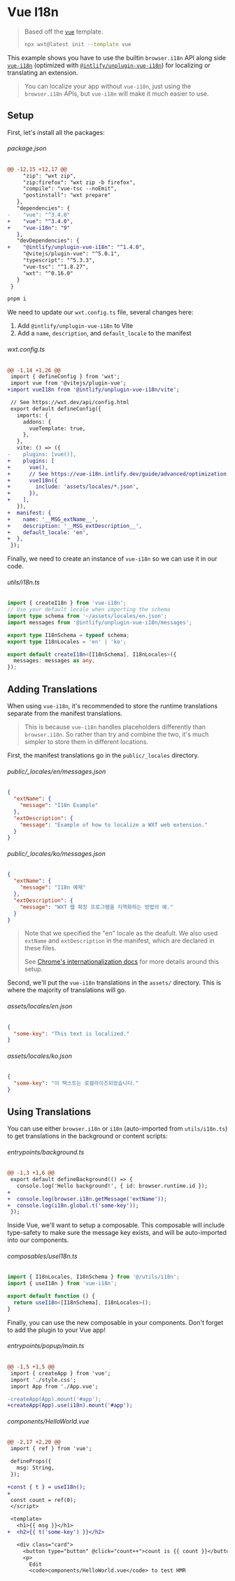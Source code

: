 <!-- Generated by scripts/generate-diffs.ts -->

# Vue I18n

> Based off the [`vue`](https://github.com/wxt-dev/wxt/tree/main/templates/vue) template.
>
> ```sh
> npx wxt@latest init --template vue
> ```

This example shows you have to use the builtin `browser.i18n` API along side [`vue-i18n`](https://vue-i18n.intlify.dev) (optimized with [`@intlify/unplugin-vue-i18n`](https://github.com/intlify/bundle-tools/tree/main/packages/unplugin-vue-i18n)) for localizing or translating an extension.

> You can localize your app without `vue-i18n`, just using the `browser.i18n` APIs, but `vue-i18n` will make it much easier to use.

## Setup

First, let's install all the packages:

###### package.json

```diff
@@ -12,15 +12,17 @@
     "zip": "wxt zip",
     "zip:firefox": "wxt zip -b firefox",
     "compile": "vue-tsc --noEmit",
     "postinstall": "wxt prepare"
   },
   "dependencies": {
-    "vue": "^3.4.0"
+    "vue": "^3.4.0",
+    "vue-i18n": "9"
   },
   "devDependencies": {
+    "@intlify/unplugin-vue-i18n": "^1.4.0",
     "@vitejs/plugin-vue": "^5.0.1",
     "typescript": "^5.3.3",
     "vue-tsc": "^1.8.27",
     "wxt": "^0.16.0"
   }
 }
```

```sh
pnpm i
```

We need to update our `wxt.config.ts` file, several changes here:

1. Add `@intlify/unplugin-vue-i18n` to Vite
1. Add a `name`, `description`, and `default_locale` to the manifest

###### wxt.config.ts

```diff
@@ -1,14 +1,26 @@
 import { defineConfig } from 'wxt';
 import vue from '@vitejs/plugin-vue';
+import vueI18n from '@intlify/unplugin-vue-i18n/vite';

 // See https://wxt.dev/api/config.html
 export default defineConfig({
   imports: {
     addons: {
       vueTemplate: true,
     },
   },
   vite: () => ({
-    plugins: [vue()],
+    plugins: [
+      vue(),
+      // See https://vue-i18n.intlify.dev/guide/advanced/optimization.html
+      vueI18n({
+        include: 'assets/locales/*.json',
+      }),
+    ],
   }),
+  manifest: {
+    name: '__MSG_extName__',
+    description: '__MSG_extDescription__',
+    default_locale: 'en',
+  },
 });
```

Finally, we need to create an instance of `vue-i18n` so we can use it in our code.

###### utils/i18n.ts

```ts
import { createI18n } from 'vue-i18n';
// Use your default locale when importing the schema
import type schema from '~/assets/locales/en.json';
import messages from '@intlify/unplugin-vue-i18n/messages';

export type I18nSchema = typeof schema;
export type I18nLocales = 'en' | 'ko';

export default createI18n<[I18nSchema], I18nLocales>({
  messages: messages as any,
});
```

## Adding Translations

When using `vue-i18n`, it's recommended to store the runtime translations separate from the manifest translations.

> This is because `vue-i18n` handles placeholders differently than `browser.i18n`. So rather than try and combine the two, it's much simpler to store them in different locations.

First, the manifest translations go in the `public/_locales` directory.

###### public/\_locales/en/messages.json

```json
{
  "extName": {
    "message": "I18n Example"
  },
  "extDescription": {
    "message": "Example of how to localize a WXT web extension."
  }
}
```

###### public/\_locales/ko/messages.json

```json
{
  "extName": {
    "message": "I18n 예제"
  },
  "extDescription": {
    "message": "WXT 웹 확장 프로그램을 지역화하는 방법의 예."
  }
}
```

> Note that we specified the "en" locale as the deafult. We also used `extName` and `extDescription` in the manifest, which are declared in these files.
>
> See [Chrome's internationalization docs](https://developer.chrome.com/docs/extensions/reference/i18n/) for more details around this setup.

Second, we'll put the `vue-i18n` translations in the `assets/` directory. This is where the majority of translations will go.

###### assets/locales/en.json

```json
{
  "some-key": "This text is localized."
}
```

###### assets/locales/ko.json

```json
{
  "some-key": "이 텍스트는 로컬라이즈되었습니다."
}
```

## Using Translations

You can use either `browser.i18n` or `i18n` (auto-imported from `utils/i18n.ts`) to get translations in the background or content scripts:

###### entrypoints/background.ts

```diff
@@ -1,3 +1,6 @@
 export default defineBackground(() => {
   console.log('Hello background!', { id: browser.runtime.id });
+
+  console.log(browser.i18n.getMessage('extName'));
+  console.log(i18n.global.t('some-key'));
 });
```

Inside Vue, we'll want to setup a composable. This composable will include type-safety to make sure the message key exists, and will be auto-imported into our components.

###### composables/useI18n.ts

```ts
import { I18nLocales, I18nSchema } from '@/utils/i18n';
import { useI18n } from 'vue-i18n';

export default function () {
  return useI18n<[I18nSchema], I18nLocales>();
}
```

Finally, you can use the new composable in your components. Don't forget to add the plugin to your Vue app!

###### entrypoints/popup/main.ts

```diff
@@ -1,5 +1,5 @@
 import { createApp } from 'vue';
 import './style.css';
 import App from './App.vue';

-createApp(App).mount('#app');
+createApp(App).use(i18n).mount('#app');
```

###### components/HelloWorld.vue

```diff
@@ -2,17 +2,20 @@
 import { ref } from 'vue';

 defineProps({
   msg: String,
 });

+const { t } = useI18n();
+
 const count = ref(0);
 </script>

 <template>
   <h1>{{ msg }}</h1>
+  <h2>{{ t('some-key') }}</h2>

   <div class="card">
     <button type="button" @click="count++">count is {{ count }}</button>
     <p>
       Edit
       <code>components/HelloWorld.vue</code> to test HMR
```
